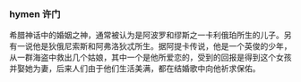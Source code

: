 ### hymen 许门
希腊神话中的婚姻之神，通常被认为是阿波罗和缪斯之一卡利俄珀所生的儿子。另有一说他是狄俄尼索斯和阿弗洛狄忒所生。据阿提卡传说，他是一个英俊的少年，从一群海盗中救出几个姑娘，其中一个是他所爱恋的，受到的回报是得到这个女孩并娶她为妻，后来人们由于他们生活美满，都在结婚歌中向他祈求保佑。